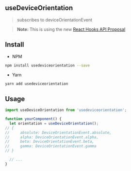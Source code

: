 ## useDeviceOrientation
> subscribes to deviceOrientationEvent

> **Note:** This is using the new [React Hooks API Proposal](https://reactjs.org/docs/hooks-intro.html)

## Install

 - NPM
```sh
npm install usedeviceorientation --save
```
 - Yarn
```sh
yarn add usedeviceorientation 
```

## Usage

```js
import useDeviceOrientation from 'usedeviceorientation';

function yourComponent() {
  let orientation = useDeviceOrientation();
// { 
//     absolute: DeviceOrientationEvent.absolute,
//     alpha: DeviceOrientationEvent.alpha,
//     beta: DeviceOrientationEvent.beta,
//     gamma: DeviceOrientationEvent.gamma
// }

  // ...
}
```